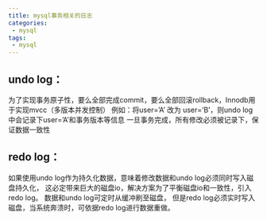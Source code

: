 ```yaml
---
title: mysql事务相关的日志
categories:
 - mysql
tags: 
 - mysql
---
```


## undo log：

为了实现事务原子性，要么全部完成commit，要么全部回滚rollback，Innodb用于实现mvcc（多版本并发控制）
例如：将user=’A’ 改为 user=’B’，则undo log中会记录下user=’A’和事务版本等信息
一旦事务完成，所有修改必须被记录下，保证数据一致性

## redo log：

如果使用undo log作为持久化数据，意味着修改数据和undo log必须同时写入磁盘持久化，
这必定带来巨大的磁盘io，解决方案为了平衡磁盘io和一致性，引入redo log。
数据和undo log可定时从缓冲刷至磁盘，
但是redo log必须实时写入磁盘，当系统奔溃时，可依据redo log进行数据重做。


